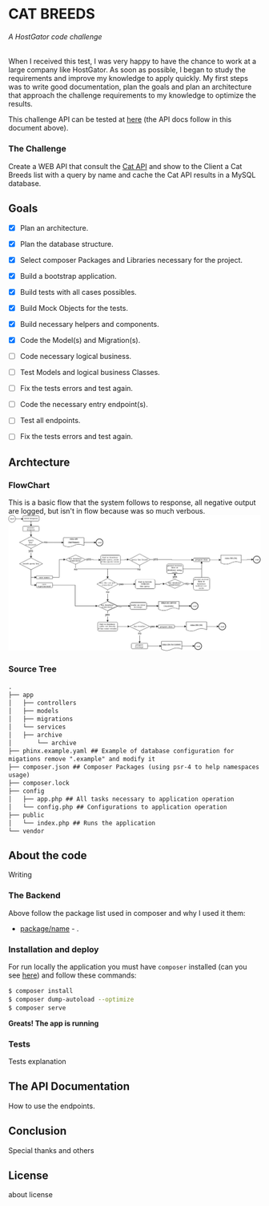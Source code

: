 # CAT BREEDS
###### A HostGator code challenge

When I received this test, I was very happy to have the chance to work at a large company like HostGator. As soon as possible, I began to study the requirements and improve my knowledge to apply quickly. My first steps was to write good documentation, plan the goals and plan an architecture that approach the challenge requirements to my knowledge to optimize the results.

This challenge API can be tested at [here]() (the API docs follow in this document above).

### The Challenge

Create a WEB API that consult the [Cat API](https://docs.thecatapi.com/) and show to the Client a Cat Breeds list with a query by name and cache the Cat API results in a MySQL database.

## Goals

- [x] Plan an architecture.
- [x] Plan the database structure.
- [x] Select composer Packages and Libraries necessary for the project.
- [x] Build a bootstrap application.
- [x] Build tests with all cases possibles.
- [x] Build Mock Objects for the tests.
- [x] Build necessary helpers and components.
- [x] Code the Model(s) and Migration(s).
- [ ] Code necessary logical business.
- [ ] Test Models and logical business Classes.
- [ ] Fix the tests errors and test again.
- [ ] Code the necessary entry endpoint(s).
- [ ] Test all endpoints.
- [ ] Fix the tests errors and test again.


## Archtecture

### FlowChart
This is a basic flow that the system follows to response, all negative output are logged, but isn't in flow because was so much verbous.
![](architecture/simplequeryflowchart.png?raw=true)

### Source Tree

```
.
├── app
│   ├── controllers
│   ├── models
│   ├── migrations
│   └── services
│ 	├── archive
│       └── archive
├── phinx.example.yaml ## Example of database configuration for migations remove ".example" and modify it
├── composer.json ## Composer Packages (using psr-4 to help namespaces usage)
├── composer.lock
├── config
│   ├── app.php ## All tasks necessary to application operation
│   └── config.php ## Configurations to application operation
├── public
│   └── index.php ## Runs the application
└── vendor
```

## About the code

Writing

### The Backend
 

Above follow the package list used in composer and why I used it them:

* [package/name]() - .



### Installation and deploy

For run locally the application you must have ``composer`` installed (can you see [here](https://getcomposer.org/)) and follow these commands:

```sh
$ composer install
$ composer dump-autoload --optimize
$ composer serve
```

**Greats! The app is running**

### Tests

Tests explanation

## The API Documentation

How to use the endpoints.

## Conclusion

Special thanks and others

## License

about license
